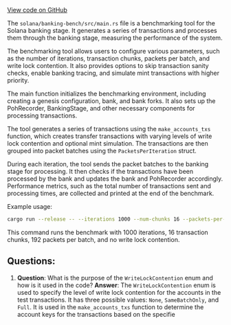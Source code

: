 [View code on GitHub](https://github.com/solana-labs/solana/blob/master/banking-bench/src/main.rs)

The `solana/banking-bench/src/main.rs` file is a benchmarking tool for the Solana banking stage. It generates a series of transactions and processes them through the banking stage, measuring the performance of the system.

The benchmarking tool allows users to configure various parameters, such as the number of iterations, transaction chunks, packets per batch, and write lock contention. It also provides options to skip transaction sanity checks, enable banking tracing, and simulate mint transactions with higher priority.

The main function initializes the benchmarking environment, including creating a genesis configuration, bank, and bank forks. It also sets up the PohRecorder, BankingStage, and other necessary components for processing transactions.

The tool generates a series of transactions using the `make_accounts_txs` function, which creates transfer transactions with varying levels of write lock contention and optional mint simulation. The transactions are then grouped into packet batches using the `PacketsPerIteration` struct.

During each iteration, the tool sends the packet batches to the banking stage for processing. It then checks if the transactions have been processed by the bank and updates the bank and PohRecorder accordingly. Performance metrics, such as the total number of transactions sent and processing times, are collected and printed at the end of the benchmark.

Example usage:

```sh
cargo run --release -- --iterations 1000 --num-chunks 16 --packets-per-batch 192 --write-lock-contention None
```

This command runs the benchmark with 1000 iterations, 16 transaction chunks, 192 packets per batch, and no write lock contention.
## Questions: 
 1. **Question**: What is the purpose of the `WriteLockContention` enum and how is it used in the code?
   **Answer**: The `WriteLockContention` enum is used to specify the level of write lock contention for the accounts in the test transactions. It has three possible values: `None`, `SameBatchOnly`, and `Full`. It is used in the `make_accounts_txs` function to determine the account keys for the transactions based on the specifie